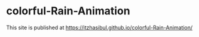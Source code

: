 # colorful-Rain-Animation

This site is published at https://itzhasibul.github.io/colorful-Rain-Animation/
